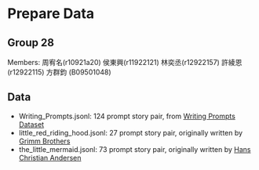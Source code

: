 # Prepare Data
## Group 28
Members: 周宥名(r10921a20) 侯東興(r11922121) 林奕丞(r12922157) 許綾恩(r12922115) 方群鈞 (B09501048)
## Data
* Writing_Prompts.jsonl: 124 prompt story pair, from [Writing Prompts Dataset](https://www.kaggle.com/datasets/ratthachat/writing-prompts) 
* little_red_riding_hood.jsonl: 27 prompt story pair, originally written by [Grimm Brothers](https://etc.usf.edu/lit2go/175/grimms-fairy-tales/3083/little-red-cap-little-red-riding-hood/)
* the_little_mermaid.jsonl: 73 prompt story pair, originally written by [Hans Christian Andersen](http://stenzel.ucdavis.edu/180/anthology/mermaid.html)